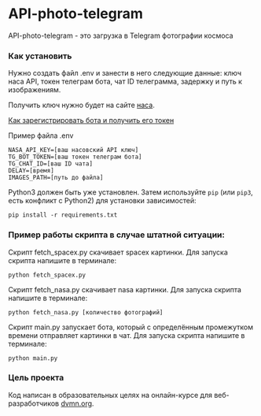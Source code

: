 # API-photo-telegram
API-photo-telegram - это загрузка в Telegram фотографии космоса

### Как установить

Нужно создать файл .env и занести в него следующие данные: ключ наса API, токен телеграм бота, чат ID телеграмма, задержку и путь к изображениям.

Получить ключ нужно будет на сайте [наса](https://api.nasa.gov).

[Как зарегистрировать бота и получить его токен](https://way23.ru/регистрация-бота-в-telegram.html)

Пример файла .env
```
NASA_API_KEY=[ваш насовский API ключ]
TG_BOT_TOKEN=[ваш токен телеграм бота]
TG_CHAT_ID=[ваш ID чата]
DELAY=[время]
IMAGES_PATH=[путь до файла]
```

Python3 должен быть уже установлен. 
Затем используйте `pip` (или `pip3`, есть конфликт с Python2) для установки зависимостей:
```
pip install -r requirements.txt
```

### Пример работы скрипта в случае штатной ситуации:
Скрипт fetch_spacex.py скачивает spacex картинки.
Для запуска скрипта напишите в терминале: 
```
python fetch_spacex.py
```

Скрипт fetch_nasa.py скачивает nasa картинки.
Для запуска скрипта напишите в терминале: 
```
python fetch_nasa.py [количество фотографий]
```

Скрипт main.py запускает бота, который с определённым промежутком времени отправляет картинки в чат.
Для запуска скрипта напишите в терминале: 
```
python main.py
```

### Цель проекта

Код написан в образовательных целях на онлайн-курсе для веб-разработчиков [dvmn.org](https://dvmn.org/).
